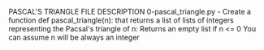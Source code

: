 PASCAL'S TRIANGLE
FILE DESCRIPTION
0-pascal_triangle.py - Create a function def pascal_triangle(n): that returns a list of lists of integers representing the Pacsal's triangle of n:
Returns an empty list if n <= 0 You can assume n will be always an integer
